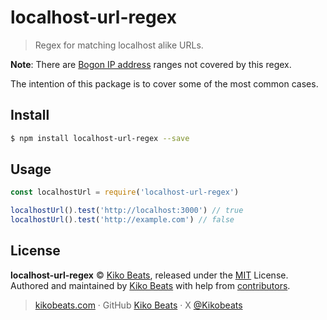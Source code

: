 # localhost-url-regex

> Regex for matching localhost alike URLs.

**Note**: There are [Bogon IP address](https://ipinfo.io/bogon) ranges not covered by this regex.

The intention of this package is to cover some of the most common cases.

## Install

```bash
$ npm install localhost-url-regex --save
```

## Usage

```js
const localhostUrl = require('localhost-url-regex')

localhostUrl().test('http://localhost:3000') // true
localhostUrl().test('http://example.com') // false
```

## License

**localhost-url-regex** © [Kiko Beats](https://kikobeats.com), released under the [MIT](https://github.com/Kikobeats/localhost-url-regex/blob/master/LICENSE.md) License.<br>
Authored and maintained by [Kiko Beats](https://kikobeats.com) with help from [contributors](https://github.com/Kikobeats/localhost-url-regex/contributors).

> [kikobeats.com](https://kikobeats.com) · GitHub [Kiko Beats](https://github.com/Kikobeats) · X [@Kikobeats](https://x.com/Kikobeats)
